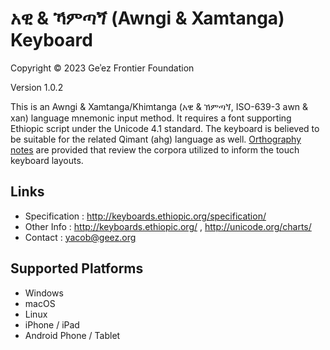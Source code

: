 # አዊ & ኻምጣጘ (Awngi & Xamtanga) Keyboard


Copyright © 2023 Geʾez Frontier Foundation

Version 1.0.2

This is an Awngi & Xamtanga/Khimtanga (አዊ & ኽምጣጘ, ISO-639-3 awn & xan) language mnemonic input method.  It requires a font
supporting Ethiopic script under the Unicode 4.1 standard. The keyboard is believed to be suitable for the related
Qimant (ahg) language as well. [Orthography notes](NOTES.md) are provided that review the corpora utilized to inform 
the touch keyboard layouts.

Links
-----

 * Specification :  http://keyboards.ethiopic.org/specification/
 * Other Info    :  http://keyboards.ethiopic.org/ , http://unicode.org/charts/
 * Contact       :  yacob@geez.org
 
Supported Platforms
-------------------
 * Windows
 * macOS
 * Linux
 * iPhone / iPad
 * Android Phone / Tablet
